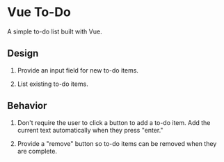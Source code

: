 # Vue To-Do

A simple to-do list built with Vue.

## Design

1. Provide an input field for new to-do items.

2. List existing to-do items.

## Behavior

1. Don't require the user to click a button to add a to-do item. Add the current text automatically when they press "enter."

2. Provide a "remove" button so to-do items can be removed when they are complete.